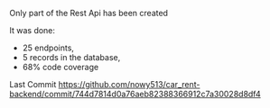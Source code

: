 
Only part of the Rest Api has been created

It was done: 
- 25 endpoints,
- 5 records in the database,
- 68% code coverage 




Last Commit https://github.com/nowy513/car_rent-backend/commit/744d7814d0a76aeb82388366912c7a30028d8df4

